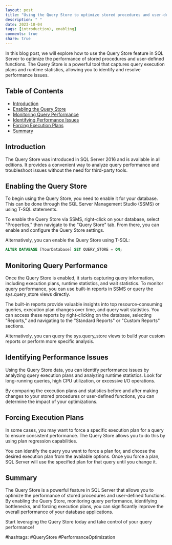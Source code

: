 ```yaml
---
layout: post
title: "Using the Query Store to optimize stored procedures and user-defined functions"
description: " "
date: 2023-10-04
tags: [introduction), enabling]
comments: true
share: true
---
```


In this blog post, we will explore how to use the Query Store feature in SQL Server to optimize the performance of stored procedures and user-defined functions. The Query Store is a powerful tool that captures query execution plans and runtime statistics, allowing you to identify and resolve performance issues.

## Table of Contents
* [Introduction](#introduction)
* [Enabling the Query Store](#enabling-the-query-store)
* [Monitoring Query Performance](#monitoring-query-performance)
* [Identifying Performance Issues](#identifying-performance-issues)
* [Forcing Execution Plans](#forcing-execution-plans)
* [Summary](#summary)

## Introduction<a name="introduction"></a>
The Query Store was introduced in SQL Server 2016 and is available in all editions. It provides a convenient way to analyze query performance and troubleshoot issues without the need for third-party tools.

## Enabling the Query Store<a name="enabling-the-query-store"></a>
To begin using the Query Store, you need to enable it for your database. This can be done through the SQL Server Management Studio (SSMS) or using T-SQL statements.

To enable the Query Store via SSMS, right-click on your database, select "Properties," then navigate to the "Query Store" tab. From there, you can enable and configure the Query Store settings.

Alternatively, you can enable the Query Store using T-SQL:

```sql
ALTER DATABASE [YourDatabase] SET QUERY_STORE = ON;
```

## Monitoring Query Performance<a name="monitoring-query-performance"></a>
Once the Query Store is enabled, it starts capturing query information, including execution plans, runtime statistics, and wait statistics. To monitor query performance, you can use built-in reports in SSMS or query the sys.query_store views directly.

The built-in reports provide valuable insights into top resource-consuming queries, execution plan changes over time, and query wait statistics. You can access these reports by right-clicking on the database, selecting "Reports," and navigating to the "Standard Reports" or "Custom Reports" sections.

Alternatively, you can query the sys.query_store views to build your custom reports or perform more specific analysis.

## Identifying Performance Issues<a name="identifying-performance-issues"></a>
Using the Query Store data, you can identify performance issues by analyzing query execution plans and analyzing runtime statistics. Look for long-running queries, high CPU utilization, or excessive I/O operations.

By comparing the execution plans and statistics before and after making changes to your stored procedures or user-defined functions, you can determine the impact of your optimizations.

## Forcing Execution Plans<a name="forcing-execution-plans"></a>
In some cases, you may want to force a specific execution plan for a query to ensure consistent performance. The Query Store allows you to do this by using plan regression capabilities.

You can identify the query you want to force a plan for, and choose the desired execution plan from the available options. Once you force a plan, SQL Server will use the specified plan for that query until you change it.

## Summary<a name="summary"></a>
The Query Store is a powerful feature in SQL Server that allows you to optimize the performance of stored procedures and user-defined functions. By enabling the Query Store, monitoring query performance, identifying bottlenecks, and forcing execution plans, you can significantly improve the overall performance of your database applications.

Start leveraging the Query Store today and take control of your query performance!

#hashtags: #QueryStore #PerformanceOptimization